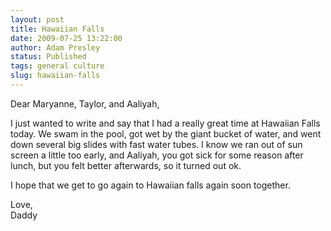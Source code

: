 ```yaml
---
layout: post
title: Hawaiian Falls
date: 2009-07-25 13:22:00
author: Adam Presley
status: Published
tags: general culture
slug: hawaiian-falls
---
```

Dear Maryanne, Taylor, and Aaliyah,  

I just wanted to write and say that I had a really great time at
Hawaiian Falls today. We swam in the pool, got wet by the giant bucket
of water, and went down several big slides with fast water tubes. I know
we ran out of sun screen a little too early, and Aaliyah, you got sick
for some reason after lunch, but you felt better afterwards, so it
turned out ok.  
  
I hope that we get to go again to Hawaiian falls again soon together.  
  
Love,    
Daddy
